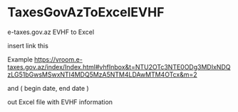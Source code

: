 # TaxesGovAzToExcelEVHF
e-taxes.gov.az EVHF to Excel

insert link this 

Example
https://vroom.e-taxes.gov.az/index/Index.html#vhfInbox&t=NTU2OTc3NTE0ODg3MDIxNDQzLG51bGwsMSwxNTI4MDQ5MzA5NTM4LDAwMTM4OTcx&m=2

and ( begin date, end date )

out Excel file with EVHF information
